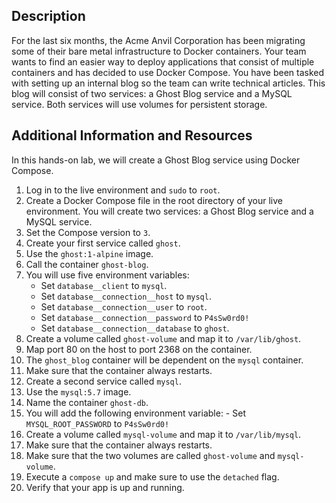 ## Description

For the last six months, the Acme Anvil Corporation has been migrating some of their bare metal infrastructure to Docker containers. Your team wants to find an easier way to deploy applications that consist of multiple containers and has decided to use Docker Compose. You have been tasked with setting up an internal blog so the team can write technical articles. This blog will consist of two services: a Ghost Blog service and a MySQL service. Both services will use volumes for persistent storage.

## Additional Information and Resources

In this hands-on lab, we will create a Ghost Blog service using Docker Compose.

1.  Log in to the live environment and  `sudo`  to  `root`.
2.  Create a Docker Compose file in the root directory of your live environment. You will create two services: a Ghost Blog service and a MySQL service.
3.  Set the Compose version to  `3`.
4.  Create your first service called  `ghost`.
5.  Use the  `ghost:1-alpine`  image.
6.  Call the container  `ghost-blog`.
7.  You will use five environment variables:
    -   Set  `database__client`  to  `mysql`.
    -   Set  `database__connection__host`  to  `mysql`.
    -   Set  `database__connection__user`  to  `root`.
    -   Set  `database__connection__password`  to  `P4sSw0rd0!`
    -   Set  `database__connection__database`  to  `ghost`.
8.  Create a volume called  `ghost-volume`  and map it to  `/var/lib/ghost`.
9.  Map port 80 on the host to port 2368 on the container.
10.  The  `ghost_blog`  container will be dependent on the  `mysql`  container.
11.  Make sure that the container always restarts.
12.  Create a second service called  `mysql`.
13.  Use the  `mysql:5.7`  image.
14.  Name the container  `ghost-db`.
15.  You will add the following environment variable:
    -   Set  `MYSQL_ROOT_PASSWORD`  to  `P4sSw0rd0!`
16.  Create a volume called  `mysql-volume`  and map it to  `/var/lib/mysql`.
17.  Make sure that the container always restarts.
18.  Make sure that the two volumes are called  `ghost-volume`  and  `mysql-volume`.
19.  Execute a  `compose up`  and make sure to use the  `detached`  flag.
20.  Verify that your app is up and running.